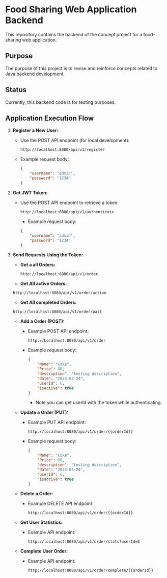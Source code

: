 # Food Sharing Web Application Backend

This repository contains the backend of the concept project for a food-sharing web application. 

## Purpose
The purpose of this project is to revise and reinforce concepts related to Java backend development. 

## Status
Currently, this backend code is for testing purposes.

## Application Execution Flow

1. **Register a New User:**
   - Use the POST API endpoint (for local development):
     ```
     http://localhost:8080/api/v1/register
     ```
   - Example request body:
     ```json
     {
         "username": "admin",
         "password": "1234"
     }
     ```

2. **Get JWT Token:**
   - Use the POST API endpoint to retrieve a token:
     ```
     http://localhost:8080/api/v1/authenticate
     ```
     - Example request body:
     ```json
     {
         "username": "admin",
         "password": "1234"
     }
     ```

3. **Send Requests Using the Token:**
   - **Get a all Orders:**
     ```
     http://localhost:8080/api/v1/order
     ```
   -  **Get All active Orders:**
     ```
     http://localhost:8080/api/v1/order/active
     ```
   -  **Get All completed Orders:**
     ```
     http://localhost:8080/api/v1/order/past
     ```
   - **Add a Order (POST):**
     - Example POST API endpoint:
       ```
       http://Localhost:8080/api/v1/order
       ```
     - Example request body:
       ```json
       {
           "Name": "Coke",
           "Price": 80,
           "description": "testing description",
           "date": "2024-03-24",
           "userId": 6,
           "isactive": true
       }
       ```
       - Note you can get userId with the token while authenticating.
   
   - **Update a Order (PUT):**
     - Example PUT API endpoint:
       ```
       http://localhost:8080/api/v1/order/{{orderId}}
       ```
     - Example request body:
       ```json
       {
           "Name": "Coke",
           "Price": 80,
           "description": "testing description",
           "date": "2024-03-24",
           "userId": 6,
           "isactive": true
       }
       ```
   - **Delete a Order:**
     - Example DELETE API endpoint:
       ```
       http://localhost:8080/api/v1/order/{{orderId}}
       ```
   - **Get User Statistics:**
     - Example API endpoint:
       ```Example DELETE API endpoin
       http://localhost:8080/api/v1/order/stats?userId=6
       ```
   - **Complete User Order:**
     - Example API endpoint:
       ```Example DELETE API endpoin
       http://localhost:8080/api/v1/order/complete/{{orderId}}
       ```
